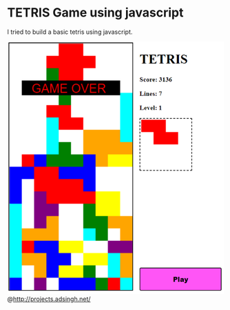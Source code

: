 # TETRIS Game using javascript

I tried to build a basic tetris using javascript.

![tetrisDemo](demo.png)
@http://projects.adsingh.net/
